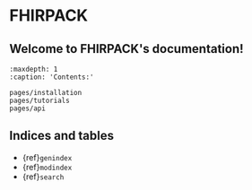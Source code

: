 # FHIRPACK

## Welcome to FHIRPACK's documentation!

```{toctree}
:maxdepth: 1
:caption: 'Contents:'

pages/installation
pages/tutorials
pages/api
```


## Indices and tables

- {ref}`genindex`
- {ref}`modindex`
- {ref}`search`
